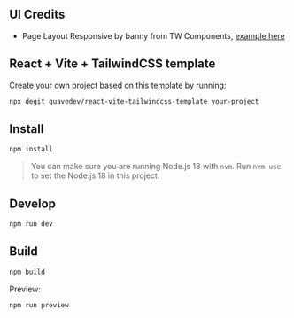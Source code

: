 
## UI Credits

- Page Layout Responsive by banny from TW Components, [example here](https://www.creative-tim.com/twcomponents/component/page-layout-responsive)

## React + Vite + TailwindCSS template


Create your own project based on this template by running:

```bash
npx degit quavedev/react-vite-tailwindcss-template your-project
```

## Install

```bash
npm install
```

> You can make sure you are running Node.js 18 with `nvm`. Run `nvm use` to set the Node.js 18 in this project.

## Develop

```bash
npm run dev
```

## Build

```bash
npm build
```

Preview:

```bash
npm run preview
```
